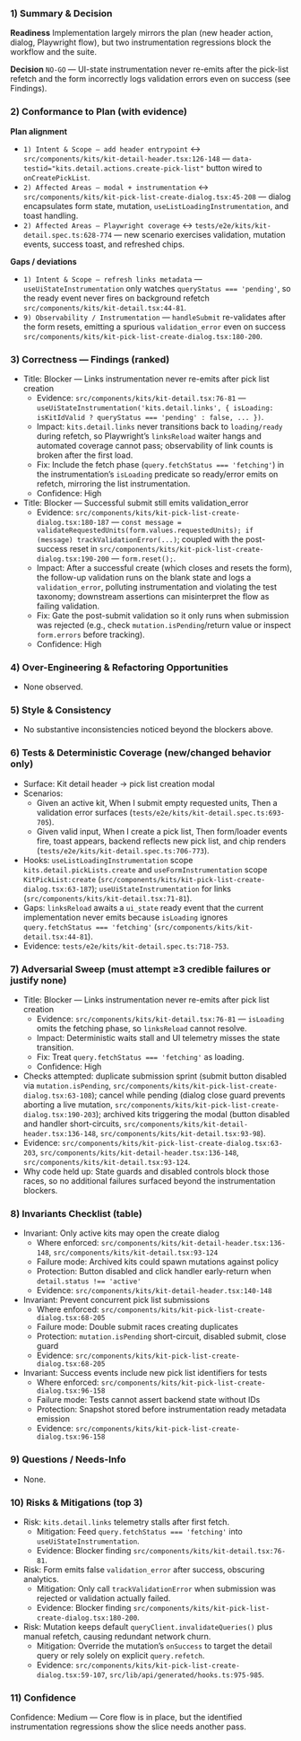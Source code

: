 ### 1) Summary & Decision
**Readiness**
Implementation largely mirrors the plan (new header action, dialog, Playwright flow), but two instrumentation regressions block the workflow and the suite.

**Decision**
`NO-GO` — UI-state instrumentation never re-emits after the pick-list refetch and the form incorrectly logs validation errors even on success (see Findings).

### 2) Conformance to Plan (with evidence)
**Plan alignment**
- `1) Intent & Scope — add header entrypoint` ↔ `src/components/kits/kit-detail-header.tsx:126-148` — `data-testid="kits.detail.actions.create-pick-list"` button wired to `onCreatePickList`.
- `2) Affected Areas — modal + instrumentation` ↔ `src/components/kits/kit-pick-list-create-dialog.tsx:45-208` — dialog encapsulates form state, mutation, `useListLoadingInstrumentation`, and toast handling.
- `2) Affected Areas — Playwright coverage` ↔ `tests/e2e/kits/kit-detail.spec.ts:628-774` — new scenario exercises validation, mutation events, success toast, and refreshed chips.

**Gaps / deviations**
- `1) Intent & Scope — refresh links metadata` — `useUiStateInstrumentation` only watches `queryStatus === 'pending'`, so the ready event never fires on background refetch `src/components/kits/kit-detail.tsx:44-81`.
- `9) Observability / Instrumentation` — `handleSubmit` re-validates after the form resets, emitting a spurious `validation_error` even on success `src/components/kits/kit-pick-list-create-dialog.tsx:180-200`.

### 3) Correctness — Findings (ranked)
- Title: Blocker — Links instrumentation never re-emits after pick list creation
  - Evidence: `src/components/kits/kit-detail.tsx:76-81` — `useUiStateInstrumentation('kits.detail.links', { isLoading: isKitIdValid ? queryStatus === 'pending' : false, ... })`.
  - Impact: `kits.detail.links` never transitions back to `loading/ready` during refetch, so Playwright’s `linksReload` waiter hangs and automated coverage cannot pass; observability of link counts is broken after the first load.
  - Fix: Include the fetch phase (`query.fetchStatus === 'fetching'`) in the instrumentation’s `isLoading` predicate so ready/error emits on refetch, mirroring the list instrumentation.
  - Confidence: High
- Title: Blocker — Successful submit still emits validation_error
  - Evidence: `src/components/kits/kit-pick-list-create-dialog.tsx:180-187` — `const message = validateRequestedUnits(form.values.requestedUnits); if (message) trackValidationError(...)`; coupled with the post-success reset in `src/components/kits/kit-pick-list-create-dialog.tsx:190-200` — `form.reset();`.
  - Impact: After a successful create (which closes and resets the form), the follow-up validation runs on the blank state and logs a `validation_error`, polluting instrumentation and violating the test taxonomy; downstream assertions can misinterpret the flow as failing validation.
  - Fix: Gate the post-submit validation so it only runs when submission was rejected (e.g., check `mutation.isPending`/return value or inspect `form.errors` before tracking).
  - Confidence: High

### 4) Over-Engineering & Refactoring Opportunities
- None observed.

### 5) Style & Consistency
- No substantive inconsistencies noticed beyond the blockers above.

### 6) Tests & Deterministic Coverage (new/changed behavior only)
- Surface: Kit detail header → pick list creation modal
- Scenarios:
  - Given an active kit, When I submit empty requested units, Then a validation error surfaces (`tests/e2e/kits/kit-detail.spec.ts:693-705`).
  - Given valid input, When I create a pick list, Then form/loader events fire, toast appears, backend reflects new pick list, and chip renders (`tests/e2e/kits/kit-detail.spec.ts:706-773`).
- Hooks: `useListLoadingInstrumentation` scope `kits.detail.pickLists.create` and `useFormInstrumentation` scope `KitPickList:create` (`src/components/kits/kit-pick-list-create-dialog.tsx:63-187`); `useUiStateInstrumentation` for links (`src/components/kits/kit-detail.tsx:71-81`).
- Gaps: `linksReload` awaits a `ui_state` ready event that the current implementation never emits because `isLoading` ignores `query.fetchStatus === 'fetching'` (`src/components/kits/kit-detail.tsx:44-81`).
- Evidence: `tests/e2e/kits/kit-detail.spec.ts:718-753`.

### 7) Adversarial Sweep (must attempt ≥3 credible failures or justify none)
- Title: Blocker — Links instrumentation never re-emits after pick list creation
  - Evidence: `src/components/kits/kit-detail.tsx:76-81` — `isLoading` omits the fetching phase, so `linksReload` cannot resolve.
  - Impact: Deterministic waits stall and UI telemetry misses the state transition.
  - Fix: Treat `query.fetchStatus === 'fetching'` as loading.
  - Confidence: High
- Checks attempted: duplicate submission sprint (submit button disabled via `mutation.isPending`, `src/components/kits/kit-pick-list-create-dialog.tsx:63-108`); cancel while pending (dialog close guard prevents aborting a live mutation, `src/components/kits/kit-pick-list-create-dialog.tsx:190-203`); archived kits triggering the modal (button disabled and handler short-circuits, `src/components/kits/kit-detail-header.tsx:136-148`, `src/components/kits/kit-detail.tsx:93-98`).
- Evidence: `src/components/kits/kit-pick-list-create-dialog.tsx:63-203`, `src/components/kits/kit-detail-header.tsx:136-148`, `src/components/kits/kit-detail.tsx:93-124`.
- Why code held up: State guards and disabled controls block those races, so no additional failures surfaced beyond the instrumentation blockers.

### 8) Invariants Checklist (table)
- Invariant: Only active kits may open the create dialog
  - Where enforced: `src/components/kits/kit-detail-header.tsx:136-148`, `src/components/kits/kit-detail.tsx:93-124`
  - Failure mode: Archived kits could spawn mutations against policy
  - Protection: Button disabled and click handler early-return when `detail.status !== 'active'`
  - Evidence: `src/components/kits/kit-detail-header.tsx:140-148`
- Invariant: Prevent concurrent pick list submissions
  - Where enforced: `src/components/kits/kit-pick-list-create-dialog.tsx:68-205`
  - Failure mode: Double submit races creating duplicates
  - Protection: `mutation.isPending` short-circuit, disabled submit, close guard
  - Evidence: `src/components/kits/kit-pick-list-create-dialog.tsx:68-205`
- Invariant: Success events include new pick list identifiers for tests
  - Where enforced: `src/components/kits/kit-pick-list-create-dialog.tsx:96-158`
  - Failure mode: Tests cannot assert backend state without IDs
  - Protection: Snapshot stored before instrumentation ready metadata emission
  - Evidence: `src/components/kits/kit-pick-list-create-dialog.tsx:96-158`

### 9) Questions / Needs-Info
- None.

### 10) Risks & Mitigations (top 3)
- Risk: `kits.detail.links` telemetry stalls after first fetch.
  - Mitigation: Feed `query.fetchStatus === 'fetching'` into `useUiStateInstrumentation`.
  - Evidence: Blocker finding `src/components/kits/kit-detail.tsx:76-81`.
- Risk: Form emits false `validation_error` after success, obscuring analytics.
  - Mitigation: Only call `trackValidationError` when submission was rejected or validation actually failed.
  - Evidence: Blocker finding `src/components/kits/kit-pick-list-create-dialog.tsx:180-200`.
- Risk: Mutation keeps default `queryClient.invalidateQueries()` plus manual refetch, causing redundant network churn.
  - Mitigation: Override the mutation’s `onSuccess` to target the detail query or rely solely on explicit `query.refetch`.
  - Evidence: `src/components/kits/kit-pick-list-create-dialog.tsx:59-107`, `src/lib/api/generated/hooks.ts:975-985`.

### 11) Confidence
Confidence: Medium — Core flow is in place, but the identified instrumentation regressions show the slice needs another pass.
